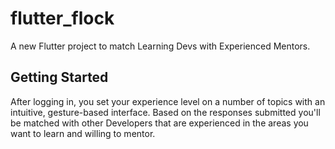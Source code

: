 # flutter_flock

A new Flutter project to match Learning Devs with Experienced Mentors.

## Getting Started

After logging in, you set your experience level on a number of topics with an intuitive, gesture-based interface. Based on the responses submitted you'll be matched with other Developers that are experienced in the areas you want to learn and willing to mentor. 
